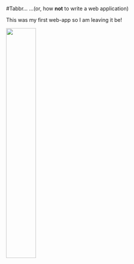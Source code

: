#Tabbr...
...(or, how **not** to write a web application)

This was my first web-app so I am leaving it be!

<img src="http://i41.tinypic.com/jki0px.jpg" height="auto" width="40%" />
